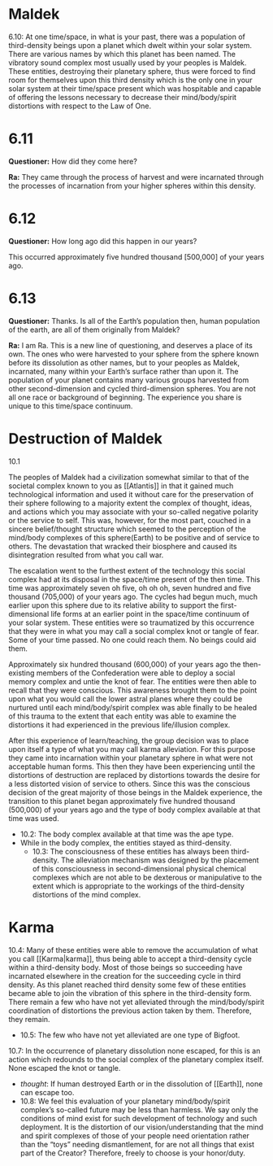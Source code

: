 # Maldek
6.10: At one time/space, in what is your past, there was a population of third-density beings upon a planet which dwelt within your solar system. There are various names by which this planet has been named. The vibratory sound complex most usually used by your peoples is Maldek. These entities, destroying their planetary sphere, thus were forced to find room for themselves upon this third density which is the only one in your solar system at their time/space present which was hospitable and capable of offering the lessons necessary to decrease their mind/body/spirit distortions with respect to the Law of One.
# 6.11
**Questioner:** How did they come here?

**Ra:** They came through the process of harvest and were incarnated through the processes of incarnation from your higher spheres within this density.
# 6.12
**Questioner:** How long ago did this happen in our years?

This occurred approximately five hundred thousand [500,000] of your years ago.
# 6.13
**Questioner:** Thanks. Is all of the Earth’s population then, human population of the earth, are all of them originally from Maldek?

**Ra:** I am Ra. This is a new line of questioning, and deserves a place of its own. The ones who were harvested to your sphere from the sphere known before its dissolution as other names, but to your peoples as Maldek, incarnated, many within your Earth’s surface rather than upon it. The population of your planet contains many various groups harvested from other second-dimension and cycled third-dimension spheres. You are not all one race or background of beginning. The experience you share is unique to this time/space continuum.

# Destruction of Maldek
10.1

The peoples of Maldek had a civilization somewhat similar to that of the societal complex known to you as [[Atlantis]] in that it gained much technological information and used it without care for the preservation of their sphere following to a majority extent the complex of thought, ideas, and actions which you may associate with your so-called negative polarity or the service to self. This was, however, for the most part, couched in a sincere belief/thought structure which seemed to the perception of the mind/body complexes of this sphere(Earth) to be positive and of service to others. The devastation that wracked their biosphere and caused its disintegration resulted from what you call war.

The escalation went to the furthest extent of the technology this social complex had at its disposal in the space/time present of the then time. This time was approximately seven oh five, oh oh oh, seven hundred and five thousand (705,000) of your years ago. The cycles had begun much, much earlier upon this sphere due to its relative ability to support the first-dimensional life forms at an earlier point in the space/time continuum of your solar system. These entities were so traumatized by this occurrence that they were in what you may call a social complex knot or tangle of fear. Some of your time passed. No one could reach them. No beings could aid them.

Approximately six hundred thousand (600,000) of your years ago the then-existing members of the Confederation were able to deploy a social memory complex and untie the knot of fear. The entities were then able to recall that they were conscious. This awareness brought them to the point upon what you would call the lower astral planes where they could be nurtured until each mind/body/spirit complex was able finally to be healed of this trauma to the extent that each entity was able to examine the distortions it had experienced in the previous life/illusion complex.

After this experience of learn/teaching, the group decision was to place upon itself a type of what you may call karma alleviation. For this purpose they came into incarnation within your planetary sphere in what were not acceptable human forms. This then they have been experiencing until the distortions of destruction are replaced by distortions towards the desire for a less distorted vision of service to others. Since this was the conscious decision of the great majority of those beings in the Maldek experience, the transition to this planet began approximately five hundred thousand (500,000) of your years ago and the type of body complex available at that time was used.
- 10.2: The body complex available at that time was the ape type.
- While in the body complex, the entities stayed as third-density.
	- 10.3: The consciousness of these entities has always been third-density. The alleviation mechanism was designed by the placement of this consciousness in second-dimensional physical chemical complexes which are not able to be dexterous or manipulative to the extent which is appropriate to the workings of the third-density distortions of the mind complex.
# Karma
10.4: Many of these entities were able to remove the accumulation of what you call [[Karma|karma]], thus being able to accept a third-density cycle within a third-density body. Most of those beings so succeeding have incarnated elsewhere in the creation for the succeeding cycle in third density. As this planet reached third density some few of these entities became able to join the vibration of this sphere in the third-density form. There remain a few who have not yet alleviated through the mind/body/spirit coordination of distortions the previous action taken by them. Therefore, they remain.
- 10.5: The few who have not yet alleviated are one type of Bigfoot.

10.7: In the occurrence of planetary dissolution none escaped, for this is an action which redounds to the social complex of the planetary complex itself. None escaped the knot or tangle.
- *thought*: If human destroyed Earth or in the dissolution of [[Earth]], none can escape too.
- 10.8: We feel this evaluation of your planetary mind/body/spirit complex’s so-called future may be less than harmless. We say only the conditions of mind exist for such development of technology and such deployment. It is the distortion of our vision/understanding that the mind and spirit complexes of those of your people need orientation rather than the “toys” needing dismantlement, for are not all things that exist part of the Creator? Therefore, freely to choose is your honor/duty.